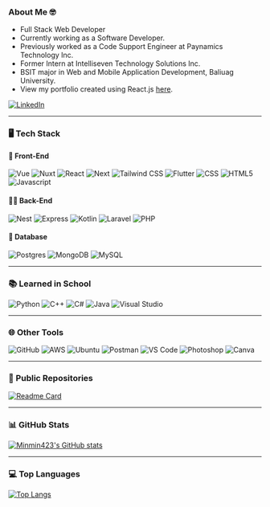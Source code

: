 ### About Me 🤓

- Full Stack Web Developer
- Currently working as a Software Developer.
- Previously worked as a Code Support Engineer at Paynamics Technology Inc.
- Former Intern at Intelliseven Technology Solutions Inc.
- BSIT major in Web and Mobile Application Development, Baliuag University.
- View my portfolio created using React.js <a href="https://minmin423.github.io/portfolio" target="_blank">here</a>.

<a href="https://ph.linkedin.com/in/michael-angelo-dela-cruz-79b868281" target="_blank">
  <img alt="LinkedIn" src="https://img.shields.io/badge/LinkedIn-0A66C2?logo=linkedin&logoColor=fff&style=for-the-badge"/>
</a>

---

### 🖥 Tech Stack

#### 🎨 Front-End
<p>
  <img alt="Vue" src="https://img.shields.io/badge/Vue.js-35495E?style=for-the-badge&logo=vue.js&logoColor=4FC08D" />
  <img alt="Nuxt" src="https://img.shields.io/badge/Nuxt.js-00DC82?logo=nuxtdotjs&logoColor=fff&style=for-the-badge" />
  <img alt="React" src="https://img.shields.io/badge/React.js-20232A?style=for-the-badge&logo=react&logoColor=61DAFB" />
  <img alt="Next" src="https://img.shields.io/badge/Next.js-000?logo=nextdotjs&logoColor=fff&style=for-the-badge" />
  <img alt="Tailwind CSS" src="https://img.shields.io/badge/Tailwind_CSS-38B2AC?style=for-the-badge&logo=tailwind-css&logoColor=white" /> 
  <img alt="Flutter" src="https://img.shields.io/badge/Flutter-02569B?style=for-the-badge&logo=flutter&logoColor=white" />
  <img alt="CSS" src="https://img.shields.io/badge/CSS-639?logo=css&logoColor=fff&style=for-the-badge" />
  <img alt="HTML5" src="https://img.shields.io/badge/HTML5-E34F26?style=for-the-badge&logo=html5&logoColor=white" />
  <img alt="Javascript" src="https://img.shields.io/badge/JavaScript-323330?style=for-the-badge&logo=javascript&logoColor=F7DF1E" />
</p>

#### 👨‍💻 Back-End
<p>
  <img alt="Nest" src="https://img.shields.io/badge/Nest.js-%23E0234E.svg?logo=nestjs&logoColor=white&style=for-the-badge" />
  <img alt="Express" src="https://img.shields.io/badge/Express.js-000?logo=express&logoColor=fff&style=for-the-badge" />
  <img alt="Kotlin" src="https://img.shields.io/badge/Kotlin-%237F52FF.svg?logo=kotlin&logoColor=white&style=for-the-badge" />
  <img alt="Laravel" src="https://img.shields.io/badge/Laravel-FF2D20?style=for-the-badge&logo=laravel&logoColor=white" />
  <img alt="PHP" src="https://img.shields.io/badge/PHP-777BB4?style=for-the-badge&logo=php&logoColor=white" />
</p>

#### 💾 Database
<p>
  <img alt="Postgres" src="https://img.shields.io/badge/Postgres-%23316192.svg?logo=postgresql&logoColor=white&style=for-the-badge" />
  <img alt="MongoDB" src="https://img.shields.io/badge/MongoDB-4EA94B?style=for-the-badge&logo=mongodb&logoColor=white" />
  <img alt="MySQL" src="https://img.shields.io/badge/MySQL-00000F?style=for-the-badge&logo=mysql&logoColor=white" />
</p>

---

### 📚 Learned in School
<p>
  <img alt="Python" src="https://img.shields.io/badge/Python-14354C?style=for-the-badge&logo=python&logoColor=white" />
  <img alt="C++" src="https://img.shields.io/badge/C%2B%2B-00599C?style=for-the-badge&logo=c%2B%2B&logoColor=white" />
  <img alt="C#" src="https://img.shields.io/badge/C%23-239120?style=for-the-badge&logo=c-sharp&logoColor=white" />
  <img alt="Java" src="https://img.shields.io/badge/Java-ED8B00?style=for-the-badge&logo=openjdk&logoColor=white" />
  <img alt="Visual Studio" src="https://custom-icon-badges.demolab.com/badge/Visual%20Studio-5C2D91.svg?&logo=visualstudio&logoColor=white&style=for-the-badge" />
</p>

---

### 🌐 Other Tools

<p>
  <img alt="GitHub" src="https://img.shields.io/badge/GitHub-%23121011.svg?logo=github&logoColor=white&style=for-the-badge" />
  <img alt="AWS" src="https://custom-icon-badges.demolab.com/badge/AWS-%23FF9900.svg?logo=aws&logoColor=white&style=for-the-badge" />
  <img alt="Ubuntu" src="https://img.shields.io/badge/Ubuntu-E95420?style=for-the-badge&logo=ubuntu&logoColor=white" />
  <img alt="Postman" src="https://img.shields.io/badge/Postman-F6BB43?style=for-the-badge&logo=Postman&logoColor=white" />
  <img alt="VS Code" src="https://img.shields.io/badge/Visual_Studio_Code-0078D4?style=for-the-badge&logo=visual%20studio%20code&logoColor=white" />
  <img alt="Photoshop" src="https://img.shields.io/badge/Adobe%20Photoshop-31A8FF?style=for-the-badge&logo=Adobe%20Photoshop&logoColor=black" />
  <img alt="Canva" src="https://img.shields.io/badge/Canva-%2300C4CC.svg?&style=for-the-badge&logo=Canva&logoColor=white" />
</p>

---

### 📙 Public Repositories

[![Readme Card](https://github-readme-stats.vercel.app/api/pin/?username=minmin423&repo=portfolio&theme=nord)](https://github.com/minmin423/portfolio)

---

### 📊 GitHub Stats

[![Minmin423's GitHub stats](https://github-readme-stats.vercel.app/api?username=minmin423&theme=nord)](https://github.com/minmin423/)

---

### 💻 Top Languages

[![Top Langs](https://github-readme-stats.vercel.app/api/top-langs/?username=minmin423&theme=nord)](https://github.com/minmin423/)
